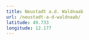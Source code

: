 ```yaml
---
title: Neustadt a.d. Waldnaab
url: /neustadt-a-d-waldnaab/
latitude: 49.733
longitude: 12.177
---
```

